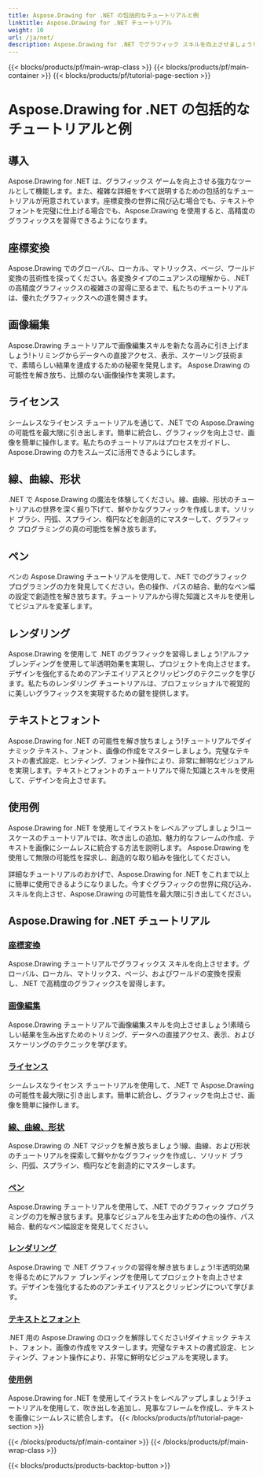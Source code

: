 ```yaml
---
title: Aspose.Drawing for .NET の包括的なチュートリアルと例
linktitle: Aspose.Drawing for .NET チュートリアル
weight: 10
url: /ja/net/
description: Aspose.Drawing for .NET でグラフィック スキルを向上させましょう!正確な座標変換から動的なテキストやフォントまで、私たちのチュートリアルはグラフィックスの可能性を最大限に引き出します。
---
```


{{< blocks/products/pf/main-wrap-class >}}
{{< blocks/products/pf/main-container >}}
{{< blocks/products/pf/tutorial-page-section >}}

# Aspose.Drawing for .NET の包括的なチュートリアルと例


## 導入

Aspose.Drawing for .NET は、グラフィックス ゲームを向上させる強力なツールとして機能します。また、複雑な詳細をすべて説明するための包括的なチュートリアルが用意されています。座標変換の世界に飛び込む場合でも、テキストやフォントを完璧に仕上げる場合でも、Aspose.Drawing を使用すると、高精度のグラフィックスを習得できるようになります。

## 座標変換
Aspose.Drawing でのグローバル、ローカル、マトリックス、ページ、ワールド変換の芸術性を探ってください。各変換タイプのニュアンスの理解から、.NET の高精度グラフィックスの複雑さの習得に至るまで、私たちのチュートリアルは、優れたグラフィックスへの道を開きます。

## 画像編集
Aspose.Drawing チュートリアルで画像編集スキルを新たな高みに引き上げましょう!トリミングからデータへの直接アクセス、表示、スケーリング技術まで、素晴らしい結果を達成するための秘密を発見します。 Aspose.Drawing の可能性を解き放ち、比類のない画像操作を実現します。

## ライセンス
シームレスなライセンス チュートリアルを通じて、.NET での Aspose.Drawing の可能性を最大限に引き出します。簡単に統合し、グラフィックを向上させ、画像を簡単に操作します。私たちのチュートリアルはプロセスをガイドし、Aspose.Drawing の力をスムーズに活用できるようにします。

## 線、曲線、形状
.NET で Aspose.Drawing の魔法を体験してください。線、曲線、形状のチュートリアルの世界を深く掘り下げて、鮮やかなグラフィックを作成します。ソリッド ブラシ、円弧、スプライン、楕円などを創造的にマスターして、グラフィック プログラミングの真の可能性を解き放ちます。

## ペン
ペンの Aspose.Drawing チュートリアルを使用して、.NET でのグラフィック プログラミングの力を発見してください。色の操作、パスの結合、動的なペン幅の設定で創造性を解き放ちます。チュートリアルから得た知識とスキルを使用してビジュアルを変革します。

## レンダリング
Aspose.Drawing を使用して .NET のグラフィックを習得しましょう!アルファ ブレンディングを使用して半透明効果を実現し、プロジェクトを向上させます。デザインを強化するためのアンチエイリアスとクリッピングのテクニックを学びます。私たちのレンダリング チュートリアルは、プロフェッショナルで視覚的に美しいグラフィックスを実現するための鍵を提供します。

## テキストとフォント
Aspose.Drawing for .NET の可能性を解き放ちましょう!チュートリアルでダイナミック テキスト、フォント、画像の作成をマスターしましょう。完璧なテキストの書式設定、ヒンティング、フォント操作により、非常に鮮明なビジュアルを実現します。テキストとフォントのチュートリアルで得た知識とスキルを使用して、デザインを向上させます。

## 使用例
Aspose.Drawing for .NET を使用してイラストをレベルアップしましょう!ユースケースのチュートリアルでは、吹き出しの追加、魅力的なフレームの作成、テキストを画像にシームレスに統合する方法を説明します。 Aspose.Drawing を使用して無限の可能性を探求し、創造的な取り組みを強化してください。

詳細なチュートリアルのおかげで、Aspose.Drawing for .NET をこれまで以上に簡単に使用できるようになりました。今すぐグラフィックの世界に飛び込み、スキルを向上させ、Aspose.Drawing の可能性を最大限に引き出してください。

## Aspose.Drawing for .NET チュートリアル
### [座標変換](./coordinate-transformations/)
Aspose.Drawing チュートリアルでグラフィックス スキルを向上させます。グローバル、ローカル、マトリックス、ページ、およびワールドの変換を探索し、.NET で高精度のグラフィックスを習得します。
### [画像編集](./image-editing/)
Aspose.Drawing チュートリアルで画像編集スキルを向上させましょう!素晴らしい結果を生み出すためのトリミング、データへの直接アクセス、表示、およびスケーリングのテクニックを学びます。
### [ライセンス](./licensing/)
シームレスなライセンス チュートリアルを使用して、.NET で Aspose.Drawing の可能性を最大限に引き出します。簡単に統合し、グラフィックを向上させ、画像を簡単に操作します。
### [線、曲線、形状](./lines-curves-and-shapes/)
Aspose.Drawing の .NET マジックを解き放ちましょう!線、曲線、および形状のチュートリアルを探索して鮮やかなグラフィックを作成し、ソリッド ブラシ、円弧、スプライン、楕円などを創造的にマスターします。
### [ペン](./pens/)
Aspose.Drawing チュートリアルを使用して、.NET でのグラフィック プログラミングの力を解き放ちます。見事なビジュアルを生み出すための色の操作、パス結合、動的なペン幅設定を発見してください。
### [レンダリング](./rendering/)
Aspose.Drawing で .NET グラフィックの習得を解き放ちましょう!半透明効果を得るためにアルファ ブレンディングを使用してプロジェクトを向上させます。デザインを強化するためのアンチエイリアスとクリッピングについて学びます。
### [テキストとフォント](./text-and-fonts/)
.NET 用の Aspose.Drawing のロックを解除してください!ダイナミック テキスト、フォント、画像の作成をマスターします。完璧なテキストの書式設定、ヒンティング、フォント操作により、非常に鮮明なビジュアルを実現します。
### [使用例](./use-cases/)
Aspose.Drawing for .NET を使用してイラストをレベルアップしましょう!チュートリアルを使用して、吹き出しを追加し、見事なフレームを作成し、テキストを画像にシームレスに統合します。
{{< /blocks/products/pf/tutorial-page-section >}}

{{< /blocks/products/pf/main-container >}}
{{< /blocks/products/pf/main-wrap-class >}}

{{< blocks/products/products-backtop-button >}}

